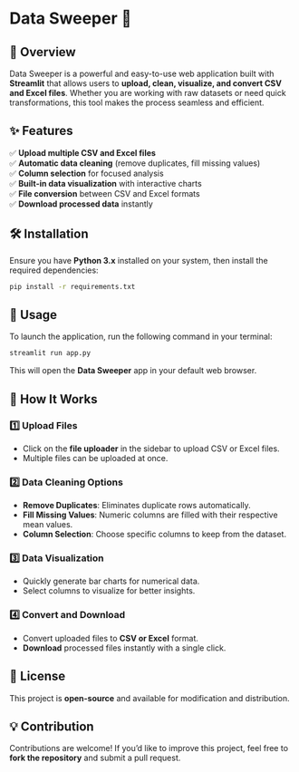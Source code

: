 # Data Sweeper 📀

## 📌 Overview

Data Sweeper is a powerful and easy-to-use web application built with **Streamlit** that allows users to **upload, clean, visualize, and convert CSV and Excel files**. Whether you are working with raw datasets or need quick transformations, this tool makes the process seamless and efficient.

## ✨ Features

✅ **Upload multiple CSV and Excel files**\
✅ **Automatic data cleaning** (remove duplicates, fill missing values)\
✅ **Column selection** for focused analysis\
✅ **Built-in data visualization** with interactive charts\
✅ **File conversion** between CSV and Excel formats\
✅ **Download processed data** instantly

## 🛠️ Installation

Ensure you have **Python 3.x** installed on your system, then install the required dependencies:

```sh
pip install -r requirements.txt
```

## 🚀 Usage

To launch the application, run the following command in your terminal:

```sh
streamlit run app.py
```

This will open the **Data Sweeper** app in your default web browser.

## 📂 How It Works

### 1️⃣ Upload Files

- Click on the **file uploader** in the sidebar to upload CSV or Excel files.
- Multiple files can be uploaded at once.

### 2️⃣ Data Cleaning Options

- **Remove Duplicates**: Eliminates duplicate rows automatically.
- **Fill Missing Values**: Numeric columns are filled with their respective mean values.
- **Column Selection**: Choose specific columns to keep from the dataset.

### 3️⃣ Data Visualization

- Quickly generate bar charts for numerical data.
- Select columns to visualize for better insights.

### 4️⃣ Convert and Download

- Convert uploaded files to **CSV or Excel** format.
- **Download** processed files instantly with a single click.

## 📜 License

This project is **open-source** and available for modification and distribution.

## 💡 Contribution

Contributions are welcome! If you’d like to improve this project, feel free to **fork the repository** and submit a pull request.

